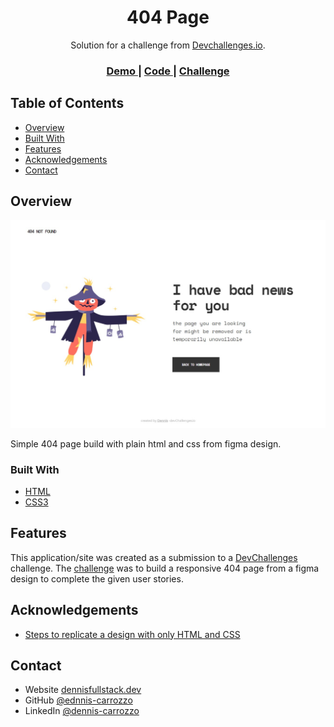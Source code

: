 <h1 align="center">404 Page</h1>

<div align="center">
   Solution for a challenge from  <a href="http://devchallenges.io" target="_blank">Devchallenges.io</a>.
</div>

<div align="center">
  <h3>
    <a href="https://404-page-devchallenges-io.vercel.app/">
      Demo
    </a>
    <span> | </span>
    <a href="https://github.com/dennis-carrozzo/404_page-devchallenges.io">
      Code
    </a>
    <span> | </span>
    <a href="https://devchallenges.io/challenges/wBunSb7FPrIepJZAg0sY">
      Challenge
    </a>
  </h3>
</div>

<!-- TABLE OF CONTENTS -->

## Table of Contents

- [Overview](#overview)
- [Built With](#built-with)
- [Features](#features)
- [Acknowledgements](#acknowledgements)
- [Contact](#contact)

<!-- OVERVIEW -->

## Overview

![screenshot](/assets/screenshot.jpg)

Simple 404 page build with plain html and css from figma design.

### Built With

- [HTML](https://developer.mozilla.org/en-US/docs/Web/HTML)
- [CSS3](https://developer.mozilla.org/en-US/docs/Web/CSS)

## Features

This application/site was created as a submission to a [DevChallenges](https://devchallenges.io/challenges) challenge. The [challenge](https://devchallenges.io/challenges/wBunSb7FPrIepJZAg0sY) was to build a responsive 404 page from a figma design to complete the given user stories.



## Acknowledgements

- [Steps to replicate a design with only HTML and CSS](https://devchallenges-blogs.web.app/how-to-replicate-design/)

## Contact

- Website [dennisfullstack.dev](https://dennisfullstack.dev)
- GitHub [@ednnis-carrozzo](https://github.com/dennis-carrozzo)
- LinkedIn [@dennis-carrozzo](https://www.linkedin.com/in/dennis-carrozzo/)
